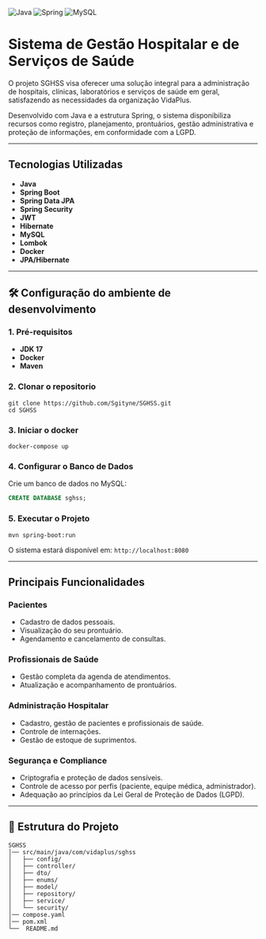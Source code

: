 ![Java](https://img.shields.io/badge/java-%23ED8B00.svg?style=for-the-badge&logo=openjdk&logoColor=white)
![Spring](https://img.shields.io/badge/spring-%236DB33F.svg?style=for-the-badge&logo=spring&logoColor=white)
![MySQL](https://img.shields.io/badge/mysql-4479A1.svg?style=for-the-badge&logo=mysql&logoColor=white)
# Sistema de Gestão Hospitalar e de Serviços de Saúde

O projeto SGHSS visa oferecer uma solução integral para a administração de hospitais, clínicas, laboratórios e serviços de saúde em geral, satisfazendo as necessidades da organização VidaPlus.

Desenvolvido com Java e a estrutura Spring, o sistema disponibiliza recursos como registro, planejamento, prontuários, gestão administrativa e proteção de informações, em conformidade com a LGPD.

---

## Tecnologias Utilizadas
- **Java**
- **Spring Boot**
- **Spring Data JPA**
- **Spring Security**
- **JWT**
- **Hibernate**
- **MySQL**
- **Lombok**
- **Docker**
- **JPA/Hibernate**

---

## 🛠️ Configuração do ambiente de desenvolvimento

### 1. Pré-requisitos
- **JDK 17**
- **Docker**
- **Maven**

### 2. Clonar o repositorio
```
git clone https://github.com/Sgityne/SGHSS.git
cd SGHSS
```

### 3. Iniciar o docker
```
docker-compose up
```

### 4. Configurar o Banco de Dados
Crie um banco de dados no MySQL:
```sql
CREATE DATABASE sghss;
```

### 5. Executar o Projeto
```
mvn spring-boot:run
```
O sistema estará disponível em: `http://localhost:8080`

---

## Principais Funcionalidades

###  Pacientes
- Cadastro de dados pessoais.
- Visualização do seu prontuário.
- Agendamento e cancelamento de consultas.

### Profissionais de Saúde
- Gestão completa da agenda de atendimentos.
- Atualização e acompanhamento de prontuários.

### Administração Hospitalar
- Cadastro, gestão de pacientes e profissionais de saúde.
- Controle de internações.
- Gestão de estoque de suprimentos.

### Segurança e Compliance
- Criptografia e proteção de dados sensíveis.
- Controle de acesso por perfis (paciente, equipe médica, administrador).
- Adequação ao princípios da Lei Geral de Proteção de Dados (LGPD).

---

## 📂 Estrutura do Projeto

```
SGHSS
│── src/main/java/com/vidaplus/sghss
│   ├── config/ 
│   ├── controller/         
│   ├── dto/ 
│   ├── enums/ 
│   ├── model/             
│   ├── repository/         
│   ├── service/            
│   └── security/           
│── compose.yaml                 
│── pom.xml                 
└──  README.md              
```